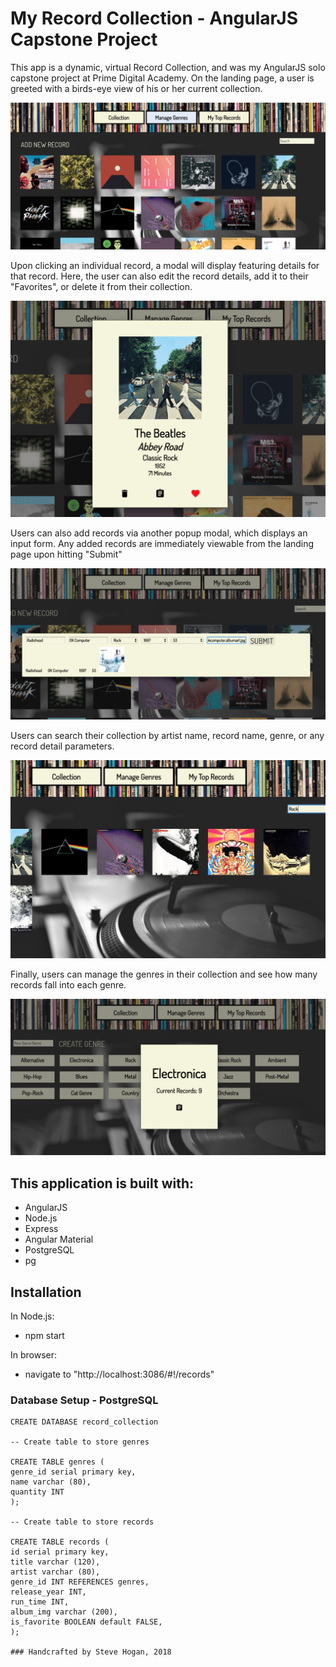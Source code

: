 # My Record Collection - AngularJS Capstone Project

This app is a dynamic, virtual Record Collection, and was my AngularJS solo capstone project at Prime Digital Academy.
On the landing page, a user is greeted with a birds-eye view of his or her current collection.

![Landing Page](screenshots/LandingPage.png)

Upon clicking an individual record, a modal will display featuring details for that record. Here, the user can also edit the record details, add it to their "Favorites", or delete it from their collection.

![Record Details](screenshots/RecordDetails.png)

Users can also add records via another popup modal, which displays an input form. Any added records are immediately viewable from the landing page upon hitting "Submit"

![Add Records](screenshots/AddRecords.png)

Users can search their collection by artist name, record name, genre, or any record detail parameters.

![Search Records](screenshots/SearchRecords.png)

Finally, users can manage the genres in their collection and see how many records fall into each genre.

![Manage Genres](screenshots/ManageGenres.png)

## This application is built with: 
- AngularJS
- Node.js
- Express
- Angular Material
- PostgreSQL
- pg 

## Installation
In Node.js: 
- npm start

In browser:
- navigate to "http://localhost:3086/#!/records"

### Database Setup - PostgreSQL

``` 
CREATE DATABASE record_collection

-- Create table to store genres

CREATE TABLE genres (
genre_id serial primary key,
name varchar (80),
quantity INT
);

-- Create table to store records

CREATE TABLE records (
id serial primary key,
title varchar (120),
artist varchar (80),
genre_id INT REFERENCES genres,
release_year INT,
run_time INT,
album_img varchar (200),
is_favorite BOOLEAN default FALSE,
);

### Handcrafted by Steve Hogan, 2018
